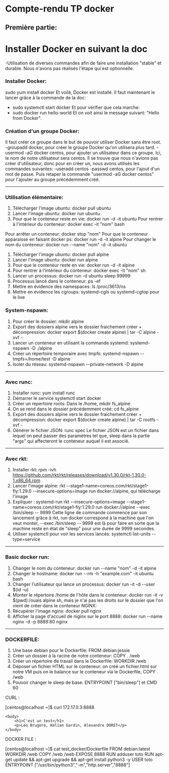# Compte-rendu TP docker

## Première partie:
# Installer Docker en suivant la doc
-Utilisation de diverses commandes afin de faire une installation "stable" et durable.
Nous n'avons pas réalisés l'étape qui est optionnelle.

### Installer Docker:
sudo yum install docker
Et voilà, Docker est installé.
Il faut maintenant le lancer grâce à la commande de la doc:
- sudo systemctl start docker
Et pour vérifier que cela marche:
- sudo docker run hello-world
Et on voit ainsi le message suivant: "Hello from Docker".

### Création d'un groupe Docker:
Il faut créer ce groupe dans le but de pouvoir utiliser Docker sans être root.
-groupadd docker, pour créer le groupe Docker qu'on utilisera plus tard.
-usermod -aG docker centos, pour ajouter un utilisateur dans ce groupe. Ici, le nom de notre utilisateur sera centos.
Il se trouve que nous n'avions pas créer d'utilisateur, donc pour en créer un, nous avons utilisés les commandes suivantes:
-useradd centos
-passwd centos, pour l'ajout d'un mot de passe.
Puis retaper la commande "usermod -aG docker centos" pour l'ajouter au groupe précédemment créé.

---------------------------------

### Utilisation élémentaire:
1. Télécharger l'image ubuntu: docker pull ubuntu
2. Lancer l'image ubuntu: docker run ubuntu
3. Pour que le conteneur reste en vie: docker run -d -it ubuntu
Pour rentrer à l'intérieur du conteneur: docker exec -it "nom" bash

Pour arrêter un conteneur: docker stop "nom"
Pour que le conteneur apparaisse en faisant docker ps: docker run -d -it alpine
Pour changer le nom du conteneur: docker run --name "nom" -d -it ubuntu

1. Télécharger l'image ubuntu: docker pull alpine
2. Lancer l'image ubuntu: docker run alpine
3. Pour que le conteneur reste en vie: docker run -d -it alpine
4. Pour rentrer à l'intérieur du conteneur: docker exec -it "nom" sh
5. Lancer un processus: docker run -d ubuntu sleep 99999
6. Processus lancé dans le conteneur: ps -ef
7. Mettre en évidence des namespaces: ls /proc/3613/ns
8. Mettre en évidence les cgroups: systemd-cgls ou systemd-cgtop pour le live

### System-nspawn:
1. Pour créer le dossier: mkdir alpine
2. Export des dossiers alpine vers le dossier fraichement créer + décompression: docker export $(docker create alpine) | tar -C alpine -xvf -
3. Lancer un conteneur en utilisant la commande systemd: systemd-nspawn -D ./alpine
4. Créer un répertoire temporaire avec tmpfs: systemd-nspawn --tmpfs=/home/test -D alpine
5. Isoler du réseau: systemd-nspawn --private-network -D alpine

---------------------------------

### Avec runc:
1. Installer runc: yum install runc
2. Démarrer le service systemctl start docker
3. Créer un repertoire roots: Dans le /home, mkdir fs_alpine
4. On se rend dans le dossier précédemment créé: cd fs_alpine
5. Export des dossiers alpine vers le dossier fraichement créer + décompression: docker export $(docker create alpine) | tar -C rootfs -xvf -
6. Générer le fichier JSON: runc spec
Le fichier JSON est un fichier dans lequel on peut passer des paramètres tel que, sleep dans la partie "args" qui affecteront le conteneur auquel il est associé.

---------------------------------

### Avec rkt:
1. Installer rkt: rpm -ivh https://github.com/rkt/rkt/releases/download/v1.30.0/rkt-1.30.0-1.x86_64.rpm
2. Lancer l'image alpine: rkt --stage1-name=coreos.com/rkt/stage1-fly:1.29.0 --insecure-options=image run docker://alpine, qui télécharge l'image
3. Expliquer : systemd-run rkt --insecure-options=image --stage1-name=coreos.com/rkt/stage1-fly:1.29.0  run docker://alpine --exec /bin/sleep -- 9999
Cette ligne de commande commence par son lancement grâce à rkt, run docker correspond à la machine que l'on veut monter, --exec /bin/sleep -- 9999 est là pour faire en sorte que la machine reste en état de "sleep" pour une durée de 9999 secondes.
4. Utiliser systemctl pour voir les services lancés: systemctl list-units --type=service

----------------------------------

### Basic docker run:

1. Changer le nom du conteneur: docker run --name "nom" -d -it alpine
2. Changer le hostname: docker run --rm -h "example.com" -it ubuntu bash
3. Changer l'utilisateur qui lance un processus: docker run -it -d --user $(id -u)
4. Monter le répertoire /home de l'hôte dans le conteneur: docker run -it -v $(pwd):/ouais alpine sh, mais je n'ai pas les droits sur le dossier que l'on vient de créer dans le conteneur
NGINX:
5. Récupérer l'image nginx: docker pull nginx
6. Afficher la page d'accueil de niginx sur le port 8888: docker run --name nginx -d -p 8888:80 nginx

----------------------------------------

### DOCKERFILE:
1. Une base debian pour le Dockerfile: FROM debian:jessie
2. Créer un dossier à la racine de notre conteneur:  COPY . /web
3. Créer un répertoire de travail dans le Dockerfile: WORKDIR /web
4. Déposer un fichier HTML sur le conteneur: on créé un fichier.html sur notre VM puis on le balance sur le conteneur via le Dockerfile, COPY . /web
5. Pouvoir changer le sleep de base: ENTRYPOINT ["bin/sleep"] et CMD 60

CURL :
 
[centos@localhost ~]$ curl 172.17.0.3:8888

<html>
    <head>
        <title>Test</title>
    </head>
 
    <body>
        <h1>C'est un test</h1>
        <p>Léo Brugère, Kélian Gardin, Alexandre DORET</p>
    </body>
</html>
 
DOCKER FILE :
 
[centos@localhost ~]$ cat test_docker/Dockerfile
FROM debian:latest
WORKDIR /web
COPY /web /web
EXPOSE 8888
RUN adduser toto
RUN apt-get update && apt-get upgrade && apt-get install python3 -y
USER toto
ENTRYPOINT ["/usr/bin/python3","-m","http.server","8888"]
